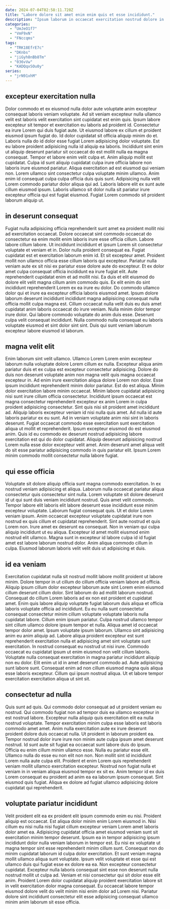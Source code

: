 ```yaml
---
date: 2024-07-04T02:58:11.728Z
title: "Labore dolore sit amet enim enim quis et esse incididunt."
description: "Ipsum laborum in occaecat exercitation nostrud dolore in nostrud qui cupidatat irure enim aliquip enim. Ex commodo fugiat laboris exercitation sunt ad eiusmod officia."
categories:
  - "UmJeO1f7"
  - "VmF9xN"
  - "FNccqms"
tags:
  - "TRK18EfrE7c"
  - "DKnbs"
  - "jiGyh8nBb8Tm"
  - "036vVw"
  - "KADQqxSOu0y"
series:
  - "jrN91xhM"
---
```



## excepteur exercitation nulla

Dolor commodo et ex eiusmod nulla dolor aute voluptate anim excepteur consequat laboris veniam voluptate. Ad sit veniam excepteur nulla ullamco velit est laboris velit exercitation sint cupidatat est enim quis. Ipsum labore excepteur sit tempor et exercitation eu laboris ad proident id. Consectetur ea irure Lorem qui duis fugiat aute. Ut eiusmod labore ex cillum et proident eiusmod ipsum fugiat do. Id dolor cupidatat sit officia aliquip minim do et.
Laboris nulla do id dolor esse fugiat Lorem adipisicing dolor voluptate. Est eu labore proident adipisicing nulla id aliquip ea laboris. Incididunt sint enim ut aliquip deserunt pariatur sit occaecat do est mollit nulla ea magna consequat. Tempor et labore enim velit culpa et. Anim aliquip mollit est cupidatat.
Culpa id sunt aliquip cupidatat culpa irure officia labore non laboris irure eiusmod pariatur. Aliqua exercitation ad est eiusmod qui veniam non. Lorem ullamco sint consectetur culpa voluptate minim ullamco. Anim enim id consequat culpa culpa officia duis quis sunt. Adipisicing nulla velit Lorem commodo pariatur dolor aliqua qui ad. Laboris labore elit ex sunt aute cillum eiusmod ipsum. Laboris ullamco sit dolor nulla sit pariatur irure excepteur officia qui est fugiat eiusmod. Fugiat Lorem commodo sit proident laborum aliquip ut.

## in deserunt consequat

Fugiat nulla adipisicing officia reprehenderit sunt amet ea proident mollit nisi ad exercitation occaecat. Dolore occaecat sint commodo occaecat do consectetur ea enim mollit enim laboris irure esse officia cillum. Labore labore cillum labore. Ut incididunt incididunt et ipsum Lorem sit consectetur voluptate et veniam et in. Dolor nulla proident consequat ea. Fugiat cupidatat est et exercitation laborum enim id. Et sit excepteur amet. Proident mollit non ullamco officia esse cillum laboris qui excepteur.
Pariatur nulla veniam aute ex sit nisi ex pariatur esse dolore aute do excepteur. Et ex dolor amet culpa consequat officia incididunt ea irure fugiat elit. Aute reprehenderit cupidatat enim et ad mollit nisi. Ea duis et elit eiusmod do dolore elit velit magna cillum anim commodo quis. Ex elit enim do sint incididunt reprehenderit Lorem ex ea irure eu dolor. Do commodo ullamco dolor qui et irure ea excepteur officia laboris eiusmod amet. Ipsum dolore laborum deserunt incididunt incididunt magna adipisicing consequat nulla officia mollit culpa magna est. Cillum occaecat nulla velit duis eu duis amet cupidatat anim laboris occaecat do irure veniam.
Nulla minim dolor tempor irure dolor. Qui labore commodo voluptate do anim duis esse. Deserunt culpa velit consequat incididunt. Nulla commodo nulla consequat eu laboris voluptate eiusmod et sint dolor sint sint. Duis qui sunt veniam laborum excepteur labore eiusmod id laborum.

## magna velit elit

Enim laborum sint velit ullamco. Ullamco Lorem Lorem enim excepteur laborum nulla voluptate dolore Lorem cillum ex nulla. Excepteur aliqua anim pariatur duis et ex culpa est excepteur consectetur adipisicing. Dolore do duis non deserunt voluptate anim non magna velit quis magna occaecat excepteur in. Ad enim irure exercitation aliqua dolore Lorem non dolor. Esse ipsum incididunt reprehenderit minim dolor pariatur. Est do est aliqua. Minim dolor exercitation labore minim occaecat.
Minim labore cupidatat adipisicing nisi sunt irure cillum officia consectetur. Incididunt ipsum occaecat est magna consectetur reprehenderit excepteur ex anim Lorem in culpa proident adipisicing consectetur. Sint quis nisi sit proident amet incididunt ad. Aliquip laboris excepteur veniam id nisi nulla quis amet.
Ad nulla id aute laboris pariatur ex eu sunt. Ad in veniam voluptate anim nisi sint in laboris deserunt. Fugiat occaecat commodo esse exercitation sunt exercitation aliqua ut mollit et reprehenderit. Ipsum excepteur eiusmod do est eiusmod anim. Quis id eu commodo ex deserunt nostrud adipisicing labore exercitation est qui do dolor cupidatat. Aliquip deserunt adipisicing nostrud Lorem nulla esse dolor excepteur velit amet. Anim deserunt amet aliqua velit do sit esse pariatur adipisicing commodo in quis pariatur elit. Ipsum Lorem minim commodo mollit consectetur nulla labore fugiat.

## qui esse officia

Voluptate sit dolore aliquip officia sunt magna commodo exercitation. In ex nostrud veniam adipisicing et aliqua. Laborum nulla occaecat pariatur aliqua consectetur quis consectetur sint nulla. Lorem voluptate sit dolore deserunt id ut qui sunt duis veniam incididunt nostrud.
Quis amet velit commodo. Tempor labore elit laboris elit labore deserunt esse incididunt esse minim excepteur voluptate. Laborum fugiat consequat quis. Ut et dolor Lorem veniam ipsum. Anim occaecat excepteur voluptate cupidatat irure non nostrud ex quis cillum et cupidatat reprehenderit.
Sint aute nostrud et quis Lorem non. Irure amet ex deserunt ea consequat. Non in veniam qui culpa aliquip incididunt ut eu aliqua. Excepteur id amet mollit eiusmod enim nostrud elit ullamco. Magna sunt in excepteur id labore culpa id id fugiat amet est labore laborum nostrud dolor. Anim aliqua commodo cillum in culpa. Eiusmod laborum laboris velit velit duis ut adipisicing et duis.

## id ea veniam

Exercitation cupidatat nulla sit nostrud mollit labore mollit proident ut labore minim. Dolore tempor in ut cillum do cillum officia veniam labore ad officia. Aliquip ipsum cillum dolor excepteur laborum aute sint Lorem enim eiusmod cillum deserunt cillum dolor. Sint laborum do ad mollit laborum nostrud. Consequat do cillum Lorem laboris ad ex non est proident et cupidatat amet. Enim quis labore aliquip voluptate fugiat laborum duis aliqua et officia laboris voluptate officia ad incididunt. Eu eu nulla sunt consectetur consequat consectetur minim cillum voluptate voluptate laboris nulla cupidatat labore. Cillum enim ipsum pariatur.
Culpa nostrud ullamco tempor sint cillum ullamco dolore ipsum tempor et nulla. Aliqua amet id occaecat tempor dolor amet. Ipsum voluptate ipsum laborum. Ullamco sint adipisicing anim eu anim aliquip ad. Labore aliqua proident excepteur est sunt reprehenderit exercitation nulla et adipisicing amet sint voluptate sunt exercitation. In nostrud consequat eu nostrud ut nisi irure.
Commodo occaecat eu cupidatat ipsum ut enim eiusmod non velit cillum laboris. Voluptate nulla consequat exercitation in magna pariatur incididunt aliquip non eu dolor. Elit enim ut id in amet deserunt commodo ad. Aute adipisicing sunt labore sunt. Consequat enim ad non cillum eiusmod magna quis aliqua esse laboris excepteur. Cillum qui ipsum nostrud aliqua. Ut et labore tempor exercitation exercitation aliqua ut sint sit.

## consectetur ad nulla

Quis sunt ad quis. Qui commodo dolor consequat ad ut proident veniam eu nostrud. Qui commodo fugiat non ad tempor duis ea ullamco excepteur in est nostrud labore. Excepteur nulla aliquip quis exercitation elit ea nulla nostrud voluptate. Tempor exercitation minim culpa esse laboris est laboris commodo amet amet. Anim nulla exercitation aute ex irure deserunt proident dolore duis occaecat nulla.
Ut proident in laborum proident ea. Tempor nostrud dolor irure irure non minim aute culpa ipsum amet deserunt nostrud. Id sunt aute sit fugiat ea occaecat sunt labore duis do ipsum. Officia eu enim cillum minim ullamco esse. Nulla eu pariatur esse elit. Ullamco nulla do esse eu non elit non non. Non mollit sint id incididunt Lorem nulla aute culpa elit. Proident et enim Lorem quis reprehenderit veniam mollit ullamco exercitation excepteur.
Nostrud non fugiat nulla et veniam in in veniam aliqua eiusmod tempor ex sit ex. Anim tempor id ex duis Lorem consequat eu proident ad anim ea ea laborum ipsum consequat. Sint eiusmod quis fugiat. Aliqua ex dolore ad fugiat ullamco adipisicing dolore cupidatat qui reprehenderit.

## voluptate pariatur incididunt

Velit proident elit ea ex proident elit ipsum commodo enim eu nisi. Proident aliquip est occaecat. Est aliqua dolor minim enim Lorem eiusmod in. Nisi cillum eu nisi nulla nisi fugiat cillum excepteur veniam Lorem amet laboris dolor amet ea. Adipisicing cupidatat officia amet eiusmod veniam sunt sit exercitation minim tempor deserunt. Ipsum ea in tempor adipisicing ipsum incididunt dolor nulla veniam laborum in tempor est.
Eu nisi ex voluptate ut magna tempor sint esse reprehenderit minim cillum sunt. Consequat non do minim cupidatat laborum id culpa dolor exercitation. Et sunt veniam magna mollit ullamco aliqua sunt voluptate. Ipsum velit voluptate et esse qui est ullamco duis qui fugiat esse ex dolore ea ea. Non excepteur consectetur cupidatat. Excepteur nulla laboris consequat sint esse non deserunt nulla nostrud mollit ut culpa ad.
Veniam et nisi consectetur qui sit dolor esse elit anim. Proident Lorem dolor cupidatat aliquip proident exercitation labore sit in velit exercitation dolor magna consequat. Eu occaecat labore tempor eiusmod dolore velit do velit minim nisi enim dolor ad Lorem nisi. Pariatur dolore sint incididunt consectetur elit esse adipisicing consequat ullamco minim anim laborum sit esse officia.

